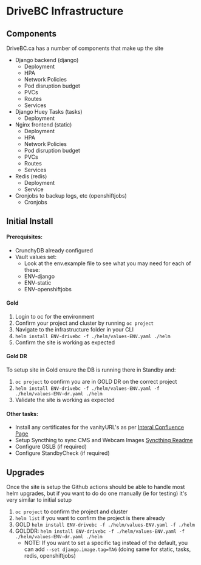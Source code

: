 # DriveBC Infrastructure

## Components
DriveBC.ca has a number of components that make up the site
- Django backend (django)
    - Deployment
    - HPA
    - Network Policies
    - Pod disruption budget
    - PVCs
    - Routes
    - Services
- Django Huey Tasks (tasks)
    - Deployment
- Nginx frontend (static)
    - Deployment
    - HPA
    - Network Policies
    - Pod disruption budget
    - PVCs
    - Routes
    - Services
- Redis (redis)
    - Deployment
    - Service
- Cronjobs to backup logs, etc (openshiftjobs)
    - Cronjobs

## Initial Install
#### Prerequisites:
- CrunchyDB already configured
- Vault values set:
    - Look at the env.example file to see what you may need for each of these:
    - ENV-django
    - ENV-static
    - ENV-openshiftjobs

#### Gold
1. Login to oc for the environment
1. Confirm your project and cluster by running `oc project`
1. Navigate to the infrastructure folder in your CLI
1. `helm install ENV-drivebc -f ./helm/values-ENV.yaml ./helm`
1. Confirm the site is working as expected

#### Gold DR
To setup site in Gold ensure the DB is running there in Standby and:
1. `oc project` to confirm you are in GOLD DR on the correct project
1. `helm install ENV-drivebc -f ./helm/values-ENV.yaml -f ./helm/values-ENV-dr.yaml ./helm`
1. Validate the site is working as expected

#### Other tasks:
- Install any certificates for the vanityURL's as per [Interal Confluence Page](https://moti-imb.atlassian.net/wiki/spaces/DBC22/pages/102511068/Requesting+and+adding+an+SSL+Certificate+to+a+Route)
- Setup Syncthing to sync CMS and Webcam Images [Syncthing Readme](/infrastructure/syncthing/README.md)
- Configure GSLB (if required)
- Configure StandbyCheck (if required)

## Upgrades
Once the site is setup the Github actions should be able to handle most helm upgrades, but if you want to do do one manually (ie for testing) it's very similar to initial setup
1. `oc project` to confirm the project and cluster
1. `helm list` if you want to confirm the project is there already
1. GOLD `helm install ENV-drivebc -f ./helm/values-ENV.yaml -f ./helm`
1. GOLDDR: `helm install ENV-drivebc -f ./helm/values-ENV.yaml -f ./helm/values-ENV-dr.yaml ./helm`
    - NOTE: If you want to set a specific tag instead of the default, you can add `--set django.image.tag=TAG` (doing same for static, tasks, redis, openshiftjobs)